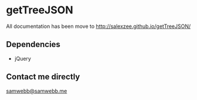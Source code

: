 # getTreeJSON

All documentation has been move to http://salexzee.github.io/getTreeJSON/

Dependencies
-----------
* jQuery
 
Contact me directly
-----------
samwebb@samwebb.me

